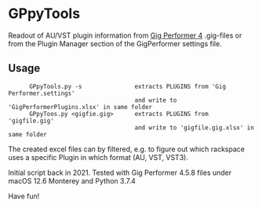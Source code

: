# GPpyTools
Readout of AU/VST plugin information from [Gig Performer 4](https://gigperformer.com) .gig-files or from the Plugin Manager section of the GigPerformer  settings file.

## Usage

```
      GPpyTools.py -s               extracts PLUGINS from 'Gig Performer.settings' 
                                    and write to 'GigPerformerPlugins.xlsx' in same folder
      GPpyToos.py <gigfie.gig>      extracts PLUGINS from 'gigfile.gig' 
                                    and write to 'gigfile.gig.xlsx' in same folder
```

The created excel files can by filtered, e.g. to figure out which rackspace uses a specific Plugin in which format (AU, VST, VST3).

Initial script back in 2021. Tested with Gig Performer 4.5.8 files under macOS 12.6 Monterey and Python 3.7.4

Have fun!
